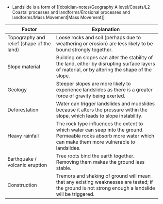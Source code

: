 - Landslide is a form of [[obsidian-notes/Geography A level/Coasts/L2 Coastal processes and landforms/Erosional processes and landforms/Mass Movement|Mass Movement]]

| Factor | Explanation |
| ---- | ---- |
| Topography and relief (shape of the land) | Loose rocks and soil (perhaps due to weathering or erosion) are less likely to be bound strongly together. |
| Slope material | Building on slopes can alter the stability of the land, either by disrupting surface layers of material, or by altering the shape of the slope. |
| Geology | Steeper slopes are more likely to experience landslides as there is a greater force of gravity being exerted. |
| Deforestation | Water can trigger landslides and mudslides because it alters the pressure within the slope, which leads to slope instability. |
| Heavy rainfall | The rock type influences the extent to which water can seep into the ground. Permeable rocks absorb more water which can make them more vulnerable to landslides. |
| Earthquake / volcanic eruption | Tree roots bind the earth together. Removing them makes the ground less stable. |
| Construction | Tremors and shaking of ground will mean that any existing weaknesses are tested; if the ground is not strong enough a landslide will be triggered. |
